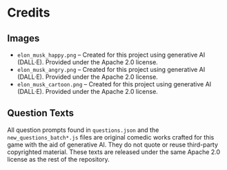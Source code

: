 # Credits

## Images

- `elon_musk_happy.png` – Created for this project using generative AI (DALL·E). Provided under the Apache 2.0 license.
- `elon_musk_angry.png` – Created for this project using generative AI (DALL·E). Provided under the Apache 2.0 license.
- `elon_musk_cartoon.png` – Created for this project using generative AI (DALL·E). Provided under the Apache 2.0 license.

## Question Texts

All question prompts found in `questions.json` and the `new_questions_batch*.js` files are original comedic works crafted for this game with the aid of generative AI. They do not quote or reuse third-party copyrighted material. These texts are released under the same Apache 2.0 license as the rest of the repository.
